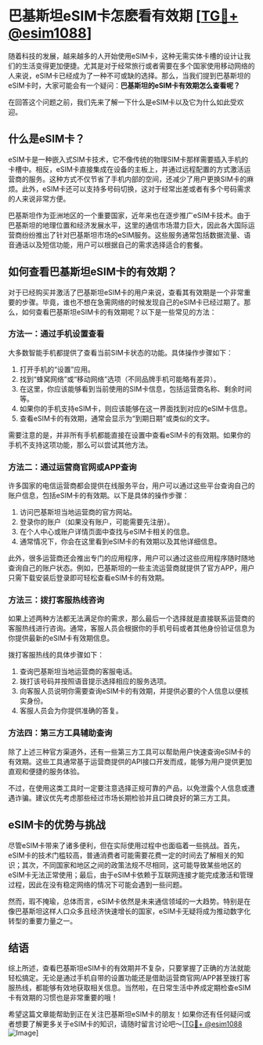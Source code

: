 # 巴基斯坦eSIM卡怎麽看有效期 [[TG💪+ @esim1088](https://t.me/s/esim1088)]

随着科技的发展，越来越多的人开始使用eSIM卡，这种无需实体卡槽的设计让我们的生活变得更加便捷。尤其是对于经常旅行或者需要在多个国家使用移动网络的人来说，eSIM卡已经成为了一种不可或缺的选择。那么，当我们提到巴基斯坦的eSIM卡时，大家可能会有一个疑问：**巴基斯坦的eSIM卡有效期怎么查看呢？**

在回答这个问题之前，我们先来了解一下什么是eSIM卡以及它为什么如此受欢迎。

## 什么是eSIM卡？

eSIM卡是一种嵌入式SIM卡技术，它不像传统的物理SIM卡那样需要插入手机的卡槽中。相反，eSIM卡直接集成在设备的主板上，并通过远程配置的方式激活运营商的服务。这种方式不仅节省了手机内部的空间，还减少了用户更换SIM卡的麻烦。此外，eSIM卡还可以支持多号码切换，这对于经常出差或者有多个号码需求的人来说非常方便。

巴基斯坦作为亚洲地区的一个重要国家，近年来也在逐步推广eSIM卡技术。由于巴基斯坦的地理位置和经济发展水平，这里的通信市场潜力巨大，因此各大国际运营商纷纷推出了针对巴基斯坦市场的eSIM服务。这些服务通常包括数据流量、语音通话以及短信功能，用户可以根据自己的需求选择适合的套餐。

## 如何查看巴基斯坦eSIM卡的有效期？

对于已经购买并激活了巴基斯坦eSIM卡的用户来说，查看其有效期是一个非常重要的步骤。毕竟，谁也不想在急需网络的时候发现自己的eSIM卡已经过期了。那么，如何查看巴基斯坦eSIM卡的有效期呢？以下是一些常见的方法：

### 方法一：通过手机设置查看

大多数智能手机都提供了查看当前SIM卡状态的功能。具体操作步骤如下：

1. 打开手机的“设置”应用。
2. 找到“蜂窝网络”或“移动网络”选项（不同品牌手机可能略有差异）。
3. 在这里，你应该能够看到当前使用的SIM卡信息，包括运营商名称、剩余时间等。
4. 如果你的手机支持eSIM卡，则应该能够在这一界面找到对应的eSIM卡信息。
5. 查看eSIM卡的有效期，通常会显示为“到期日期”或类似的文字。

需要注意的是，并非所有手机都能直接在设置中查看eSIM卡的有效期。如果你的手机不支持这项功能，那么可以尝试其他方法。

### 方法二：通过运营商官网或APP查询

许多国家的电信运营商都会提供在线服务平台，用户可以通过这些平台查询自己的账户信息，包括eSIM卡的有效期。以下是具体的操作步骤：

1. 访问巴基斯坦当地运营商的官方网站。
2. 登录你的账户（如果没有账户，可能需要先注册）。
3. 在个人中心或账户详情页面中查找与eSIM卡相关的信息。
4. 通常情况下，你会在这里看到eSIM卡的有效期以及其他详细信息。

此外，很多运营商还会推出专门的应用程序，用户可以通过这些应用程序随时随地查询自己的账户状态。例如，巴基斯坦的一些主流运营商就提供了官方APP，用户只需下载安装后登录即可轻松查看eSIM卡的有效期。

### 方法三：拨打客服热线咨询

如果上述两种方法都无法满足你的需求，那么最后一个选择就是直接联系运营商的客服热线进行咨询。通常，客服人员会根据你的手机号码或者其他身份验证信息为你提供最新的eSIM卡有效期信息。

拨打客服热线的具体步骤如下：

1. 查询巴基斯坦当地运营商的客服电话。
2. 拨打该号码并按照语音提示选择相应的服务选项。
3. 向客服人员说明你需要查询eSIM卡的有效期，并提供必要的个人信息以便核实身份。
4. 客服人员会为你提供准确的答复。

### 方法四：第三方工具辅助查询

除了上述三种官方渠道外，还有一些第三方工具可以帮助用户快速查询eSIM卡的有效期。这些工具通常基于运营商提供的API接口开发而成，能够为用户提供更加直观和便捷的服务体验。

不过，在使用这类工具时一定要注意选择正规可靠的产品，以免泄露个人信息或遭遇诈骗。建议优先考虑那些经过市场长期检验并且口碑良好的第三方工具。

## eSIM卡的优势与挑战

尽管eSIM卡带来了诸多便利，但在实际使用过程中也面临着一些挑战。首先，eSIM卡的技术门槛较高，普通消费者可能需要花费一定的时间去了解相关的知识；其次，不同国家和地区之间的政策法规不尽相同，这可能导致某些地区的eSIM卡无法正常使用；最后，由于eSIM卡依赖于互联网连接才能完成激活和管理过程，因此在没有稳定网络的情况下可能会遇到一些问题。

然而，瑕不掩瑜，总体而言，eSIM卡依然是未来通信领域的一大趋势。特别是在像巴基斯坦这样人口众多且经济快速增长的国家，eSIM卡无疑将成为推动数字化转型的重要力量之一。

## 结语

综上所述，查看巴基斯坦eSIM卡的有效期并不复杂，只要掌握了正确的方法就能轻松搞定。无论是通过手机自带的设置功能还是借助运营商官网/APP甚至拨打客服热线，都能够有效地获取相关信息。当然啦，在日常生活中养成定期检查eSIM卡有效期的习惯也是非常重要的哦！

希望这篇文章能帮助到正在关注巴基斯坦eSIM卡的朋友！如果你还有任何疑问或者想要了解更多关于eSIM卡的知识，请随时留言讨论吧～[[TG💪+ @esim1088](https://t.me/s/esim1088) ![Image](https://i.postimg.cc/4NQfJmqS/Snipaste-2025-05-13-00-14-12.png)]